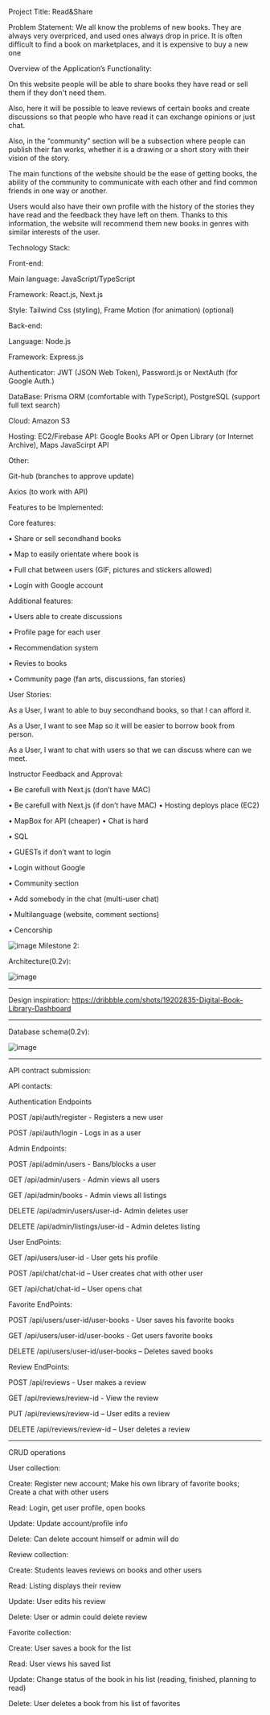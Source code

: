 Project Title: Read&Share


Problem Statement: 
We all know the problems of new books. They are always very overpriced, and used ones always drop in price. It is often difficult to find a book on marketplaces, and it is expensive to buy a new one



Overview of the Application’s Functionality:

On this website people will be able to share books they have read or sell them if they don't need them. 

Also, here it will be possible to leave reviews of certain books and create discussions so that people who have read it can exchange opinions or just chat.

Also, in the “community” section will be a subsection where people can publish their fan works, whether it is a drawing or a short story with their vision of the story.

The main functions of the website should be the ease of getting books, the ability of the community to communicate with each other and find common friends in one way or another. 

Users would also have their own profile with the history of the stories they have read and the feedback they have left on them. Thanks to this information, the website will recommend them new books in genres with similar interests of the user.



Technology Stack:


Front-end:

Main language: JavaScript/TypeScript

Framework: React.js, Next.js

Style: Tailwind Css (styling), Frame Motion (for animation) (optional)


Back-end:

Language: Node.js

Framework: Express.js

Authenticator: JWT (JSON Web Token), Password.js or NextAuth (for Google Auth.)

DataBase: Prisma ORM (comfortable with TypeScript), PostgreSQL (support full text search)

Cloud: Amazon S3

Hosting: EC2/Firebase
API: Google Books API or Open Library (от Internet Archive), Maps JavaScirpt API	


Other:

Git-hub (branches to approve update)

Axios (to work with API)



Features to be Implemented:


Core features:

•	Share or sell secondhand books

•	Map to easily orientate where book is

•	Full chat between users (GIF, pictures and stickers allowed)

•	Login with Google account


Additional features:

•	Users able to create discussions 

•	Profile page for each user

•	Recommendation system

•	Revies to books 

•	Community page (fan arts, discussions, fan stories)



User Stories:

As a User, I want to able to buy secondhand books, so that I can afford it.

As a User, I want to see Map so it will be easier to borrow book from person.

As a User, I want to chat with users so that we can discuss where can we meet. 



Instructor Feedback and Approval:

•	Be carefull with Next.js (don’t have MAC)

•	Be carefull with Next.js (if don’t have MAC)
•	Hosting deploys place (EC2)

•	MapBox for API (cheaper)
•	Chat is hard

•	SQL

•	GUESTs if don’t want to login

•	Login without Google

•	Community section

•	Add somebody in the chat (multi-user chat)

•	Multilanguage (website, comment sections)

•	Cencorship



![image](https://github.com/user-attachments/assets/857fa453-d9d0-4cb9-b398-c5f4b11d66bf)
Milestone 2:

Architecture(0.2v):

![image](https://github.com/user-attachments/assets/38ebec11-fc49-4cff-9281-ad84599dfa7c)

------------------------------------------------------------

Design inspiration: https://dribbble.com/shots/19202835-Digital-Book-Library-Dashboard

-----------------------------------------------------------
Database schema(0.2v):

![image](https://github.com/user-attachments/assets/c8a7b442-a8e7-49be-9e58-f859e60ee66d)

-----------------------------------------------------

API contract submission:

API contacts:

Authentication Endpoints

POST /api/auth/register - Registers a new user

POST /api/auth/login - Logs in as a user



Admin Endpoints:

POST /api/admin/users - Bans/blocks a user

GET /api/admin/users - Admin views all users

GET /api/admin/books - Admin views all listings

DELETE /api/admin/users/user-id- Admin deletes user

DELETE /api/admin/listings/user-id - Admin deletes listing



User EndPoints:

GET /api/users/user-id - User gets his profile

POST /api/chat/chat-id – User creates chat with other user

GET /api/chat/chat-id – User opens chat


Favorite EndPoints:

POST /api/users/user-id/user-books - User saves his favorite books  

GET /api/users/user-id/user-books - Get users favorite books

DELETE /api/users/user-id/user-books – Deletes saved books


Review EndPoints: 

POST /api/reviews - User makes a review

GET /api/reviews/review-id - View the review

PUT /api/reviews/review-id – User edits a review

DELETE /api/reviews/review-id – User deletes a review

-----------------------------------------------------------
CRUD operations

User collection:

Create: Register new account; Make his own library of favorite books; Create a chat with other users

Read: Login, get user profile, open books

Update: Update account/profile info

Delete: Can delete account himself or admin will do



Review collection:

Create: Students leaves reviews on books and other users

Read: Listing displays their review

Update: User edits his review

Delete: User or admin could delete review


Favorite collection:

Create: User saves a book for the list

Read: User views his saved list

Update: Change status of the book in his list (reading, finished, planning to read)

Delete: User deletes a book from his list of favorites
